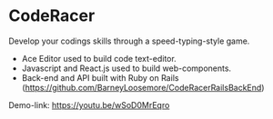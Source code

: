 # CodeRacer

Develop your codings skills through a speed-typing-style game.

- Ace Editor used to build code text-editor.
- Javascript and React.js used to build web-components. 
- Back-end and API built with Ruby on Rails (https://github.com/BarneyLoosemore/CodeRacerRailsBackEnd)

Demo-link: https://youtu.be/wSoD0MrEqro
